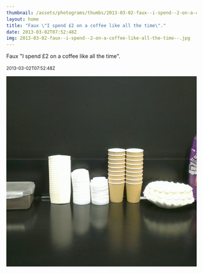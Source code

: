 ```yaml
---
thumbnail: /assets/photograms/thumbs/2013-03-02-faux--i-spend--2-on-a-coffee-like-all-the-time--.jpg
layout: home
title: "Faux \"I spend £2 on a coffee like all the time\"."
date: 2013-03-02T07:52:48Z
img: 2013-03-02-faux--i-spend--2-on-a-coffee-like-all-the-time--.jpg
---
```


Faux "I spend £2 on a coffee like all the time".

<small>2013-03-02T07:52:48Z</small>

![Faux "I spend £2 on a coffee like all the time".](/assets/photograms/original/2013-03-02-faux--i-spend--2-on-a-coffee-like-all-the-time--.jpg)
